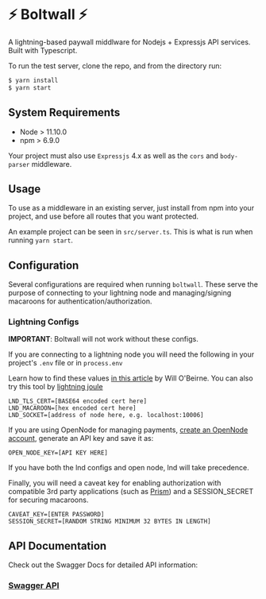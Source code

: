 # ⚡️ Boltwall ⚡️

A lightning-based paywall middlware for Nodejs + Expressjs API services. Built with Typescript.

To run the test server, clone the repo, and from the directory run:

```bash
$ yarn install
$ yarn start
```

## System Requirements

- Node > 11.10.0
- npm > 6.9.0

Your project must also use `Expressjs` 4.x as well as the `cors` and `body-parser` middleware.

## Usage

To use as a middleware in an existing server, just install from npm into your project,
and use before all routes that you want protected.

An example project can be seen in `src/server.ts`. This is what is run when running `yarn start`.

## Configuration

Several configurations are required when running `boltwall`. These serve the purpose of connecting to your
lightning node and managing/signing macaroons for authentication/authorization.

### Lightning Configs

**IMPORTANT**: Boltwall will not work without these configs.

If you are connecting to a lightning node you will need the following in your project's `.env` file
or in `process.env`

Learn how to find these values [in this article](https://medium.com/@wbobeirne/making-a-lightning-web-app-part-1-4a13c82f3f78)
by Will O'Beirne. You can also try this tool by [lightning joule](https://lightningjoule.com/tools/node-info)

```
LND_TLS_CERT=[BASE64 encoded cert here]
LND_MACAROON=[hex encoded cert here]
LND_SOCKET=[address of node here, e.g. localhost:10006]
```

If you are using OpenNode for managing payments, [create an OpenNode account](https://dev.opennode.co),
generate an API key and save it as:

```
OPEN_NODE_KEY=[API KEY HERE]
```

If you have both the lnd configs and open node, lnd will take precedence.

Finally, you will need a caveat key for enabling authorization with compatible 3rd party applications
(such as [Prism](https://github.com/bucko13/prism)) and a SESSION_SECRET for securing macaroons.

```
CAVEAT_KEY=[ENTER PASSWORD]
SESSION_SECRET=[RANDOM STRING MINIMUM 32 BYTES IN LENGTH]
```

## API Documentation

Check out the Swagger Docs for detailed API information:

### [Swagger API](https://app.swaggerhub.com/apis-docs/prism8/boltwall/1.0.0)
